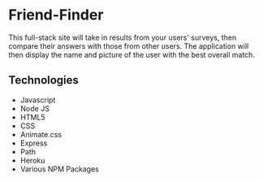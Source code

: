 # Friend-Finder
This full-stack site will take in results from your users' surveys, then compare their answers with those from other users. The application will then display the name and picture of the user with the best overall match.

## Technologies
* Javascript
* Node JS
* HTML5
* CSS
* Animate.css
* Express
* Path
* Heroku
* Various NPM Packages

